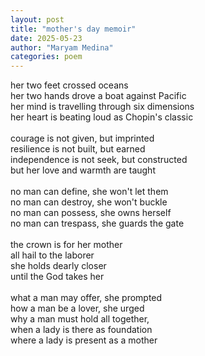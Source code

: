 ```yaml
---
layout: post
title: "mother's day memoir"
date: 2025-05-23
author: "Maryam Medina"
categories: poem
---
```


her two feet crossed oceans<br>
her two hands drove a boat against Pacific<br>
her mind is travelling through six dimensions<br>
her heart is beating loud as Chopin's classic<br>
<br>
courage is not given, but imprinted<br>
resilience is not built, but earned<br>
independence is not seek, but constructed<br>
but her love and warmth are taught<br>
<br>
no man can define, she won't let them<br>
no man can destroy, she won't buckle<br>
no man can possess, she owns herself<br>
no man can trespass, she guards the gate<br>
<br>
the crown is for her mother<br>
all hail to the laborer<br>
she holds dearly closer<br>
until the God takes her<br>
<br>
what a man may offer, she prompted<br>
how a man be a lover, she urged<br>
why a man must hold all together,<br>
when a lady is there as foundation<br>
where a lady is present as a mother<br>